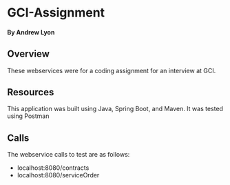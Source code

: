 # GCI-Assignment
#### By Andrew Lyon

## Overview
These webservices were for a coding assignment for an interview at GCI.

## Resources
This application was built using Java, Spring Boot, and Maven. It was tested using Postman

## Calls
The webservice calls to test are as follows:
* localhost:8080/contracts
* localhost:8080/serviceOrder
